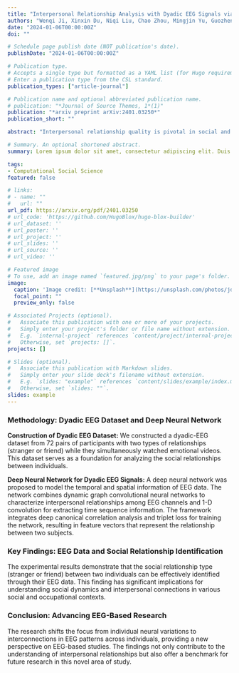 ```yaml
---
title: "Interpersonal Relationship Analysis with Dyadic EEG Signals via Learning Spatial-Temporal Patterns"
authors: "Wenqi Ji, Xinxin Du, Niqi Liu, Chao Zhou, Mingjin Yu, Guozhen Zhao, and Yong-Jin Liu"
date: "2024-01-06T00:00:00Z"
doi: ""

# Schedule page publish date (NOT publication's date).
publishDate: "2024-01-06T00:00:00Z"

# Publication type.
# Accepts a single type but formatted as a YAML list (for Hugo requirements).
# Enter a publication type from the CSL standard.
publication_types: ["article-journal"]

# Publication name and optional abbreviated publication name.
# publication: "*Journal of Source Themes, 1*(1)"
publication: "*arxiv preprint arXiv:2401.03250*"
publication_short: ""

abstract: "Interpersonal relationship quality is pivotal in social and occupational contexts. Existing analysis of interpersonal relationships mostly rely on subjective self-reports, whereas objective quantification remains challenging. In this paper, we propose a novel social relationship analysis framework using spatio-temporal patterns derived from dyadic EEG signals, which can be applied to quantitatively measure team cooperation in corporate team building, and evaluate interpersonal dynamics between therapists and patients in psychiatric therapy. First, we constructed a dyadic-EEG dataset from 72 pairs of participants with two relationships (stranger or friend) when watching emotional videos simultaneously. Then we proposed a deep neural network on dyadic-subject EEG signals, in which we combine the dynamic graph convolutional neural network for characterizing the interpersonal relationships among the EEG channels and 1-dimension convolution for extracting the information from the time sequence. To obtain the feature vectors from two EEG recordings that well represent the relationship of two subjects, we integrate deep canonical correlation analysis and triplet loss for training the network. Experimental results show that the social relationship type (stranger or friend) between two individuals can be effectively identified through their EEG data."

# Summary. An optional shortened abstract.
summary: Lorem ipsum dolor sit amet, consectetur adipiscing elit. Duis posuere tellus ac convallis placerat. Proin tincidunt magna sed ex sollicitudin condimentum.

tags:
- Computational Social Science
featured: false

# links:
# - name: ""
#   url: ""
url_pdf: https://arxiv.org/pdf/2401.03250
# url_code: 'https://github.com/HugoBlox/hugo-blox-builder'
# url_dataset: ''
# url_poster: ''
# url_project: ''
# url_slides: ''
# url_source: ''
# url_video: ''

# Featured image
# To use, add an image named `featured.jpg/png` to your page's folder. 
image:
  caption: 'Image credit: [**Unsplash**](https://unsplash.com/photos/jdD8gXaTZsc)'
  focal_point: ""
  preview_only: false

# Associated Projects (optional).
#   Associate this publication with one or more of your projects.
#   Simply enter your project's folder or file name without extension.
#   E.g. `internal-project` references `content/project/internal-project/index.md`.
#   Otherwise, set `projects: []`.
projects: []

# Slides (optional).
#   Associate this publication with Markdown slides.
#   Simply enter your slide deck's filename without extension.
#   E.g. `slides: "example"` references `content/slides/example/index.md`.
#   Otherwise, set `slides: ""`.
slides: example
---
```


### Methodology: Dyadic EEG Dataset and Deep Neural Network

**Construction of Dyadic EEG Dataset:** We constructed a dyadic-EEG dataset from 72 pairs of participants with two types of relationships (stranger or friend) while they simultaneously watched emotional videos. This dataset serves as a foundation for analyzing the social relationships between individuals.

**Deep Neural Network for Dyadic EEG Signals:** A deep neural network was proposed to model the temporal and spatial information of EEG data. The network combines dynamic graph convolutional neural networks to characterize interpersonal relationships among EEG channels and 1-D convolution for extracting time sequence information. The framework integrates deep canonical correlation analysis and triplet loss for training the network, resulting in feature vectors that represent the relationship between two subjects.

### Key Findings: EEG Data and Social Relationship Identification

The experimental results demonstrate that the social relationship type (stranger or friend) between two individuals can be effectively identified through their EEG data. This finding has significant implications for understanding social dynamics and interpersonal connections in various social and occupational contexts.

### Conclusion: Advancing EEG-Based Research

The research shifts the focus from individual neural variations to interconnections in EEG patterns across individuals, providing a new perspective on EEG-based studies. The findings not only contribute to the understanding of interpersonal relationships but also offer a benchmark for future research in this novel area of study.
